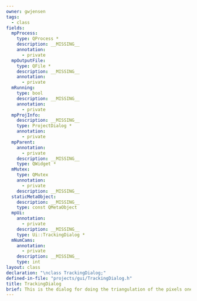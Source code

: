 ```yaml
---
owner: gwjensen
tags:
  - class
fields:
  mpProcess:
    type: QProcess *
    description: __MISSING__
    annotation:
      - private
  mpOutputFile:
    type: QFile *
    description: __MISSING__
    annotation:
      - private
  mRunning:
    type: bool
    description: __MISSING__
    annotation:
      - private
  mpProjInfo:
    description: __MISSING__
    type: ProjectDialog *
    annotation:
      - private
  mpParent:
    annotation:
      - private
    description: __MISSING__
    type: QWidget *
  mMutex:
    type: QMutex
    annotation:
      - private
    description: __MISSING__
  staticMetaObject:
    description: __MISSING__
    type: const QMetaObject
  mpUi:
    annotation:
      - private
    description: __MISSING__
    type: Ui::TrackingDialog *
  mNumCams:
    annotation:
      - private
    description: __MISSING__
    type: int
layout: class
declaration: "\nclass TrackingDialog;"
defined-in-file: "projects/gui/TrackingDialog.h"
title: TrackingDialog
brief: This is the dialog for doing the triangulation of the pixels one is trying to track. This dialog spawns the thresholding dialog when the user needs to fine-tune the constraints of the thresholding.
---
```

